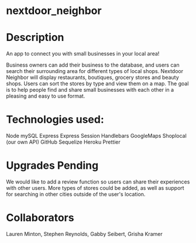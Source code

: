 # nextdoor_neighbor

# Description

An app to connect you with small businesses in your local area!  

Business owners can add their business to the database, and users can search their surrounding area for different types of local shops.  Nextdoor Neighbor will display restaurants, boutiques, grocery stores and beauty shops.  Users can sort the stores by type and view them on a map.  The goal is to help people find and share small businesses with each other in a pleasing and easy to use format.  

# Technologies used:

Node
mySQL
Express
Express Session
Handlebars
GoogleMaps
Shoplocal (our own API)
GitHub
Sequelize
Heroku
Prettier

# Upgrades Pending

We would like to add a review function so users can share their experiences with other users.  More types of stores could be added, as well as support for searching in other cities outside of the user's location.

# Collaborators 

Lauren Minton, Stephen Reynolds, Gabby Seibert, Grisha Kramer



